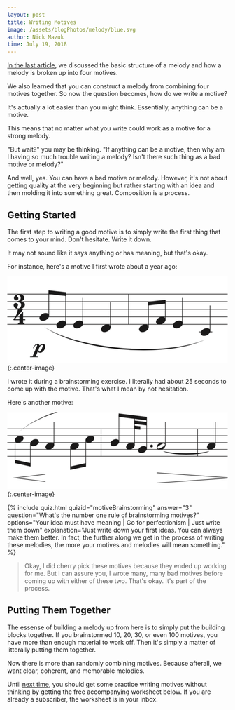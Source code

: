 ```yaml
---
layout: post
title: Writing Motives
image: /assets/blogPhotos/melody/blue.svg
author: Nick Mazuk
time: July 19, 2018
---
```


[In the last article](/blog/BuildingBlocksOfMelody), we discussed the basic structure of a melody and how a melody is broken up into four motives.

We also learned that you can construct a melody from combining four motives together. So now the question becomes, how do we write a motive?

<!--end-of-intro-->

It's actually a lot easier than you might think. Essentially, anything can be a motive.

This means that no matter what you write could work as a motive for a strong melody.

"But wait?" you may be thinking. "If anything can be a motive, then why am I having so much trouble writing a melody? Isn't there such thing as a bad motive or melody?"

And well, yes. You can have a bad motive or melody. However, it's not about getting quality at the very beginning but rather starting with an idea and then molding it into something great. Composition is a process.

## Getting Started

The first step to writing a good motive is to simply write the first thing that comes to your mind. Don't hesitate. Write it down.

It may not sound like it says anything or has meaning, but that's okay.

For instance, here's a motive I first wrote about a year ago:

![Sample Motive 1](/blog/resources/greenFieldsMotive1.png "Sample Motive 1"){:.center-image}

I wrote it during a brainstorming exercise. I literally had about 25 seconds to come up with the motive. That's what I mean by not hesitation.

Here's another motive:

![Sample Motive 2](/blog/resources/greenFieldsMotive2.png "Sample Motive 2"){:.center-image}

{% include quiz.html quizid="motiveBrainstorming" answer="3" question="What's the number one rule of brainstorming motives?" options="Your idea must have meaning | Go for perfectionism | Just write them down" explanation="Just write down your first ideas. You can always make them better. In fact, the further along we get in the process of writing these melodies, the more your motives and melodies will mean something." %}

> Okay, I did cherry pick these motives because they ended up working for me. But I can assure you, I wrote many, many bad motives before coming up with either of these two. That's okay. It's part of the process.

## Putting Them Together

The essense of building a melody up from here is to simply put the building blocks together. If you brainstormed 10, 20, 30, or even 100 motives, you have more than enough material to work off. Then it's simply a matter of litterally putting them together.

Now there is more than randomly combining motives. Because afterall, we want clear, coherent, and memorable melodies.

Until [next time](/blog/MotiveNames), you should get some practice writing motives without thinking by getting the free accompanying worksheet below. If you are already a subscriber, the worksheet is in your inbox.
